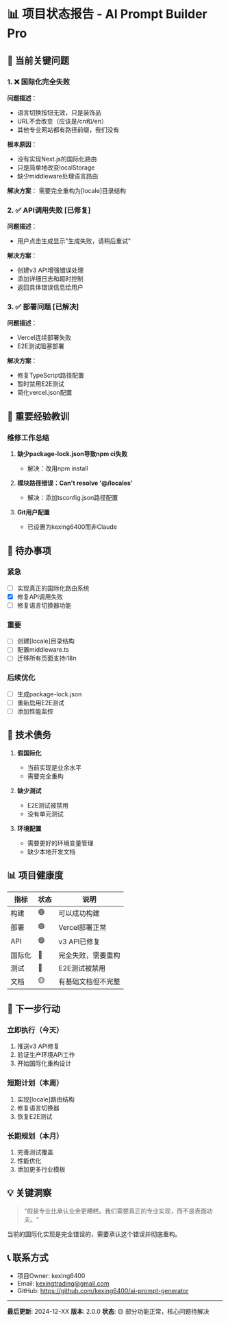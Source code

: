 # 📊 项目状态报告 - AI Prompt Builder Pro

## 🚨 当前关键问题

### 1. ❌ 国际化完全失败
**问题描述**：
- 语言切换按钮无效，只是装饰品
- URL不会改变（应该是/cn和/en）
- 其他专业网站都有路径前缀，我们没有

**根本原因**：
- 没有实现Next.js的国际化路由
- 只是简单地改变localStorage
- 缺少middleware处理语言路由

**解决方案**：
需要完全重构为[locale]目录结构

### 2. ✅ API调用失败 [已修复]
**问题描述**：
- 用户点击生成显示"生成失败，请稍后重试"

**解决方案**：
- 创建v3 API增强错误处理
- 添加详细日志和超时控制
- 返回具体错误信息给用户

### 3. ✅ 部署问题 [已解决]
**问题描述**：
- Vercel连续部署失败
- E2E测试阻塞部署

**解决方案**：
- 修复TypeScript路径配置
- 暂时禁用E2E测试
- 简化vercel.json配置

## 📝 重要经验教训

### 维修工作总结
1. **缺少package-lock.json导致npm ci失败**
   - 解决：改用npm install
   
2. **模块路径错误：Can't resolve '@/locales'**
   - 解决：添加tsconfig.json路径配置
   
3. **Git用户配置**
   - 已设置为kexing6400而非Claude

## 🎯 待办事项

### 紧急
- [ ] 实现真正的国际化路由系统
- [x] 修复API调用失败
- [ ] 修复语言切换器功能

### 重要
- [ ] 创建[locale]目录结构
- [ ] 配置middleware.ts
- [ ] 迁移所有页面支持i18n

### 后续优化
- [ ] 生成package-lock.json
- [ ] 重新启用E2E测试
- [ ] 添加性能监控

## 🔧 技术债务

1. **假国际化**
   - 当前实现是业余水平
   - 需要完全重构

2. **缺少测试**
   - E2E测试被禁用
   - 没有单元测试

3. **环境配置**
   - 需要更好的环境变量管理
   - 缺少本地开发文档

## 📊 项目健康度

| 指标 | 状态 | 说明 |
|-----|------|-----|
| 构建 | 🟢 | 可以成功构建 |
| 部署 | 🟢 | Vercel部署正常 |
| API | 🟢 | v3 API已修复 |
| 国际化 | 🔴 | 完全失败，需要重构 |
| 测试 | 🔴 | E2E测试被禁用 |
| 文档 | 🟡 | 有基础文档但不完整 |

## 🚀 下一步行动

### 立即执行（今天）
1. 推送v3 API修复
2. 验证生产环境API工作
3. 开始国际化重构设计

### 短期计划（本周）
1. 实现[locale]路由结构
2. 修复语言切换器
3. 恢复E2E测试

### 长期规划（本月）
1. 完善测试覆盖
2. 性能优化
3. 添加更多行业模板

## 💡 关键洞察

> "假装专业比承认业余更糟糕。我们需要真正的专业实现，而不是表面功夫。"

当前的国际化实现是完全错误的，需要承认这个错误并彻底重构。

## 📞 联系方式

- 项目Owner: kexing6400
- Email: kexingtrading@gmail.com
- GitHub: https://github.com/kexing6400/ai-prompt-generator

---

**最后更新**: 2024-12-XX
**版本**: 2.0.0
**状态**: 🟡 部分功能正常，核心问题待解决